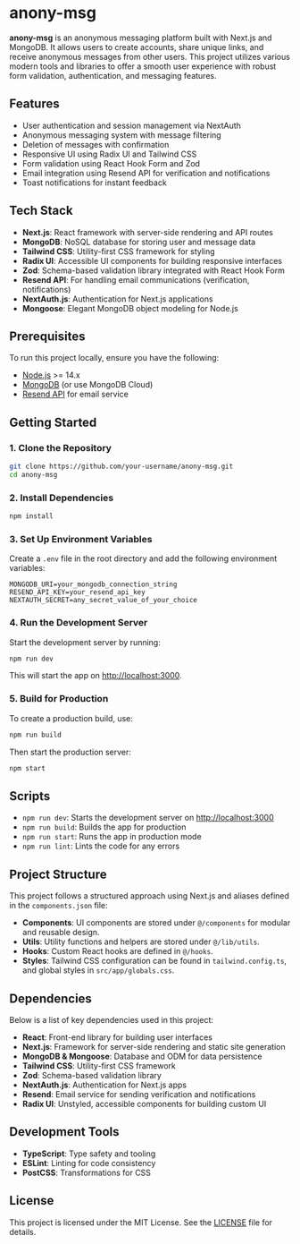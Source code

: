 # anony-msg

**anony-msg** is an anonymous messaging platform built with Next.js and MongoDB. It allows users to create accounts, share unique links, and receive anonymous messages from other users. This project utilizes various modern tools and libraries to offer a smooth user experience with robust form validation, authentication, and messaging features.

## Features

- User authentication and session management via NextAuth
- Anonymous messaging system with message filtering
- Deletion of messages with confirmation
- Responsive UI using Radix UI and Tailwind CSS
- Form validation using React Hook Form and Zod
- Email integration using Resend API for verification and notifications
- Toast notifications for instant feedback

## Tech Stack

- **Next.js**: React framework with server-side rendering and API routes
- **MongoDB**: NoSQL database for storing user and message data
- **Tailwind CSS**: Utility-first CSS framework for styling
- **Radix UI**: Accessible UI components for building responsive interfaces
- **Zod**: Schema-based validation library integrated with React Hook Form
- **Resend API**: For handling email communications (verification, notifications)
- **NextAuth.js**: Authentication for Next.js applications
- **Mongoose**: Elegant MongoDB object modeling for Node.js

## Prerequisites

To run this project locally, ensure you have the following:

- [Node.js](https://nodejs.org/en/) >= 14.x
- [MongoDB](https://www.mongodb.com/) (or use MongoDB Cloud)
- [Resend API](https://resend.com) for email service

## Getting Started

### 1. Clone the Repository

```bash
git clone https://github.com/your-username/anony-msg.git
cd anony-msg
```

### 2. Install Dependencies

```bash
npm install
```

### 3. Set Up Environment Variables

Create a `.env` file in the root directory and add the following environment variables:

```plaintext
MONGODB_URI=your_mongodb_connection_string
RESEND_API_KEY=your_resend_api_key
NEXTAUTH_SECRET=any_secret_value_of_your_choice
```

### 4. Run the Development Server

Start the development server by running:

```bash
npm run dev
```

This will start the app on [http://localhost:3000](http://localhost:3000).

### 5. Build for Production

To create a production build, use:

```bash
npm run build
```

Then start the production server:

```bash
npm start
```

## Scripts

- `npm run dev`: Starts the development server on [http://localhost:3000](http://localhost:3000)
- `npm run build`: Builds the app for production
- `npm run start`: Runs the app in production mode
- `npm run lint`: Lints the code for any errors

## Project Structure

This project follows a structured approach using Next.js and aliases defined in the `components.json` file:

- **Components**: UI components are stored under `@/components` for modular and reusable design.
- **Utils**: Utility functions and helpers are stored under `@/lib/utils`.
- **Hooks**: Custom React hooks are defined in `@/hooks`.
- **Styles**: Tailwind CSS configuration can be found in `tailwind.config.ts`, and global styles in `src/app/globals.css`.

## Dependencies

Below is a list of key dependencies used in this project:

- **React**: Front-end library for building user interfaces
- **Next.js**: Framework for server-side rendering and static site generation
- **MongoDB & Mongoose**: Database and ODM for data persistence
- **Tailwind CSS**: Utility-first CSS framework
- **Zod**: Schema-based validation library
- **NextAuth.js**: Authentication for Next.js apps
- **Resend**: Email service for sending verification and notifications
- **Radix UI**: Unstyled, accessible components for building custom UI

## Development Tools

- **TypeScript**: Type safety and tooling
- **ESLint**: Linting for code consistency
- **PostCSS**: Transformations for CSS

## License

This project is licensed under the MIT License. See the [LICENSE](LICENSE) file for details.
